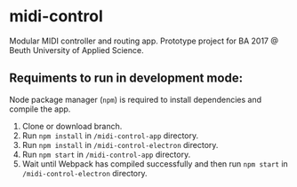 # midi-control
Modular MIDI controller and routing app. Prototype project for BA 2017 @ Beuth University of Applied Science.

## Requiments to run in development mode:

Node package manager (`npm`) is required to install dependencies and compile the app.

1. Clone or download branch.
2. Run `npm install` in `/midi-control-app` directory.
3. Run `npm install` in `/midi-control-electron` directory.
4. Run `npm start` in `/midi-control-app` directory.
5. Wait until Webpack has compiled successfully and then run `npm start` in `/midi-control-electron` directory.
